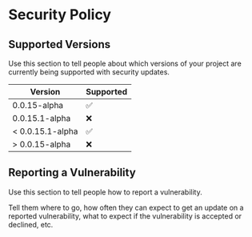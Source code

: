 # Security Policy

## Supported Versions

Use this section to tell people about which versions of your project are
currently being supported with security updates.

| Version | Supported          |
| ------- | ------------------ |
| 0.0.15-alpha | :white_check_mark: |
| 0.0.15.1-alpha | :x:                |
| < 0.0.15.1-alpha | :white_check_mark: |
| > 0.0.15-alpha | :x:                |

## Reporting a Vulnerability

Use this section to tell people how to report a vulnerability.

Tell them where to go, how often they can expect to get an update on a
reported vulnerability, what to expect if the vulnerability is accepted or
declined, etc.
